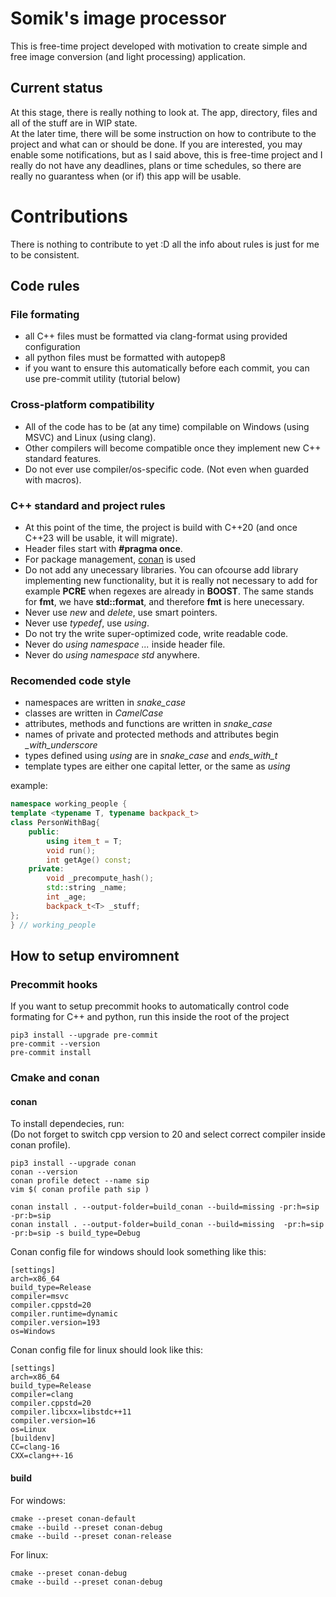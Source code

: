 # Somik's image processor
This is free-time project developed with motivation to create simple and free image conversion (and light processing) application.

## Current status
At this stage, there is really nothing to look at. The app, directory, files and all of the stuff are in WIP state.\
At the later time, there will be some instruction on how to contribute to the project and what can or should be done. If you are interested, you may enable some notifications, but as I said above, this is free-time project and I really do not have any deadlines, plans or time schedules, so there are really no guarantess when (or if) this app will be usable.

# Contributions
There is nothing to contribute to yet :D all the info about rules is just for me to be consistent.

## Code rules
### File formating
* all C++ files must be formatted via clang-format using provided configuration
* all python files must be formatted with autopep8
* if you want to ensure this automatically before each commit, you can use pre-commit utility (tutorial below)

### Cross-platform compatibility
* All of the code has to be (at any time) compilable on Windows (using MSVC) and Linux (using clang).
* Other compilers will become compatible once they implement new C++ standard features.
* Do not ever use compiler/os-specific code. (Not even when guarded with macros).

### C++ standard and project rules
* At this point of the time, the project is build with C++20 (and once C++23 will be usable, it will migrate).
* Header files start with **#pragma once**.
* For package management, [conan](https://conan.io)  is used
* Do not add any unecessary libraries. You can ofcourse add library implementing new functionality, but it is really not necessary to add for example **PCRE** when regexes are already in **BOOST**. The same stands for **fmt**, we have **std::format**, and therefore **fmt** is here unecessary.
* Never use *new* and *delete*, use smart pointers.
* Never use *typedef*, use *using*.
* Do not try the write super-optimized code, write readable code.
* Never do *using namespace ...* inside header file.
* Never do *using namespace std* anywhere.

### Recomended code style
* namespaces are written in *snake_case*
* classes are written in *CamelCase*
* attributes, methods and functions are written in *snake_case*
* names of private and protected methods and attributes begin *_with_underscore*
* types defined using *using* are in *snake_case* and *ends_with_t*
* template types are either one capital letter, or the same as *using*

example:
``` cpp
namespace working_people {
template <typename T, typename backpack_t>
class PersonWithBag{
    public:
        using item_t = T;
        void run();
        int getAge() const;
    private:
        void _precompute_hash();
        std::string _name;
        int _age;
        backpack_t<T> _stuff;
};
} // working_people
```


## How to setup enviromnent
### Precommit hooks
If you want to setup precommit hooks to automatically control code formating for C++ and python, run this inside the root of the project
```
pip3 install --upgrade pre-commit
pre-commit --version
pre-commit install
```

### Cmake and conan
#### conan
To install dependecies, run:\
(Do not forget to switch cpp version to 20 and select correct compiler inside conan profile).
```
pip3 install --upgrade conan
conan --version
conan profile detect --name sip
vim $( conan profile path sip )

conan install . --output-folder=build_conan --build=missing -pr:h=sip -pr:b=sip
conan install . --output-folder=build_conan --build=missing  -pr:h=sip -pr:b=sip -s build_type=Debug
```
Conan config file for windows should look something like this:
```
[settings]
arch=x86_64
build_type=Release
compiler=msvc
compiler.cppstd=20
compiler.runtime=dynamic
compiler.version=193
os=Windows
```

Conan config file for linux should look like this:
```
[settings]
arch=x86_64
build_type=Release
compiler=clang
compiler.cppstd=20
compiler.libcxx=libstdc++11
compiler.version=16
os=Linux
[buildenv]
CC=clang-16
CXX=clang++-16
```

#### build
For windows:
```
cmake --preset conan-default
cmake --build --preset conan-debug
cmake --build --preset conan-release
```

For linux:
```
cmake --preset conan-debug
cmake --build --preset conan-debug
```
